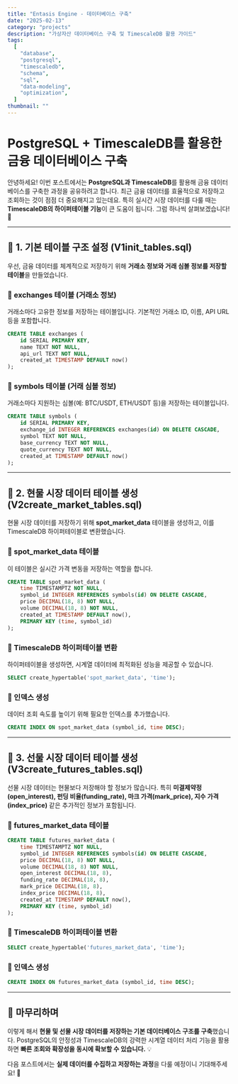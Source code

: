 ```yaml
---
title: "Entasis Engine - 데이터베이스 구축"
date: "2025-02-13"
category: "projects"
description: "가상자산 데이터베이스 구축 및 TimescaleDB 활용 가이드"
tags:
  [
    "database",
    "postgresql",
    "timescaledb",
    "schema",
    "sql",
    "data-modeling",
    "optimization",
  ]
thumbnail: ""
---
```


# PostgreSQL + TimescaleDB를 활용한 금융 데이터베이스 구축

안녕하세요! 이번 포스트에서는 **PostgreSQL과 TimescaleDB**를 활용해 금융 데이터베이스를 구축한 과정을 공유하려고 합니다. 최근 금융 데이터를 효율적으로 저장하고 조회하는 것이 점점 더 중요해지고 있는데요. 특히 실시간 시장 데이터를 다룰 때는 **TimescaleDB의 하이퍼테이블 기능**이 큰 도움이 됩니다. 그럼 하나씩 살펴보겠습니다! 🚀

---

## 📌 1. 기본 테이블 구조 설정 (V1init_tables.sql)

우선, 금융 데이터를 체계적으로 저장하기 위해 **거래소 정보와 거래 심볼 정보를 저장할 테이블**을 만들었습니다.

### 🔹 exchanges 테이블 (거래소 정보)

거래소마다 고유한 정보를 저장하는 테이블입니다. 기본적인 거래소 ID, 이름, API URL 등을 포함합니다.

```sql
CREATE TABLE exchanges (
    id SERIAL PRIMARY KEY,
    name TEXT NOT NULL,
    api_url TEXT NOT NULL,
    created_at TIMESTAMP DEFAULT now()
);
```

### 🔹 symbols 테이블 (거래 심볼 정보)

거래소마다 지원하는 심볼(예: BTC/USDT, ETH/USDT 등)을 저장하는 테이블입니다.

```sql
CREATE TABLE symbols (
    id SERIAL PRIMARY KEY,
    exchange_id INTEGER REFERENCES exchanges(id) ON DELETE CASCADE,
    symbol TEXT NOT NULL,
    base_currency TEXT NOT NULL,
    quote_currency TEXT NOT NULL,
    created_at TIMESTAMP DEFAULT now()
);
```

---

## 📌 2. 현물 시장 데이터 테이블 생성 (V2create_market_tables.sql)

현물 시장 데이터를 저장하기 위해 **spot_market_data** 테이블을 생성하고, 이를 TimescaleDB 하이퍼테이블로 변환했습니다.

### 🔹 spot_market_data 테이블

이 테이블은 실시간 가격 변동을 저장하는 역할을 합니다.

```sql
CREATE TABLE spot_market_data (
    time TIMESTAMPTZ NOT NULL,
    symbol_id INTEGER REFERENCES symbols(id) ON DELETE CASCADE,
    price DECIMAL(18, 8) NOT NULL,
    volume DECIMAL(18, 8) NOT NULL,
    created_at TIMESTAMP DEFAULT now(),
    PRIMARY KEY (time, symbol_id)
);
```

### 🔹 TimescaleDB 하이퍼테이블 변환

하이퍼테이블을 생성하면, 시계열 데이터에 최적화된 성능을 제공할 수 있습니다.

```sql
SELECT create_hypertable('spot_market_data', 'time');
```

### 🔹 인덱스 생성

데이터 조회 속도를 높이기 위해 필요한 인덱스를 추가했습니다.

```sql
CREATE INDEX ON spot_market_data (symbol_id, time DESC);
```

---

## 📌 3. 선물 시장 데이터 테이블 생성 (V3create_futures_tables.sql)

선물 시장 데이터는 현물보다 저장해야 할 정보가 많습니다. 특히 **미결제약정(open_interest), 펀딩 비율(funding_rate), 마크 가격(mark_price), 지수 가격(index_price)** 같은 추가적인 정보가 포함됩니다.

### 🔹 futures_market_data 테이블

```sql
CREATE TABLE futures_market_data (
    time TIMESTAMPTZ NOT NULL,
    symbol_id INTEGER REFERENCES symbols(id) ON DELETE CASCADE,
    price DECIMAL(18, 8) NOT NULL,
    volume DECIMAL(18, 8) NOT NULL,
    open_interest DECIMAL(18, 8),
    funding_rate DECIMAL(18, 8),
    mark_price DECIMAL(18, 8),
    index_price DECIMAL(18, 8),
    created_at TIMESTAMP DEFAULT now(),
    PRIMARY KEY (time, symbol_id)
);
```

### 🔹 TimescaleDB 하이퍼테이블 변환

```sql
SELECT create_hypertable('futures_market_data', 'time');
```

### 🔹 인덱스 생성

```sql
CREATE INDEX ON futures_market_data (symbol_id, time DESC);
```

---

## 📌 마무리하며

이렇게 해서 **현물 및 선물 시장 데이터를 저장하는 기본 데이터베이스 구조를 구축**했습니다. PostgreSQL의 안정성과 TimescaleDB의 강력한 시계열 데이터 처리 기능을 활용하면 **빠른 조회와 확장성을 동시에 확보할 수 있습니다.** 💡

다음 포스트에서는 **실제 데이터를 수집하고 저장하는 과정**을 다룰 예정이니 기대해주세요! 🤗
